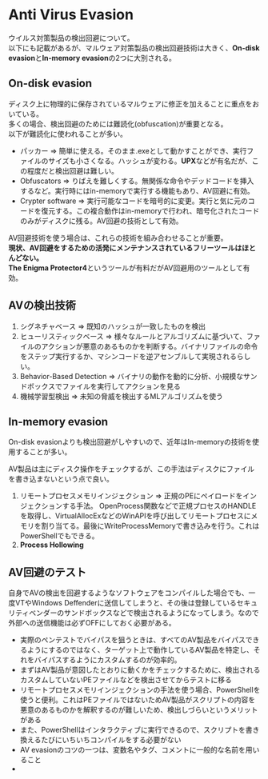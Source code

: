 # Anti Virus Evasion

ウイルス対策製品の検出回避について。  
以下にも記載があるが、マルウェア対策製品の検出回避技術は大きく、**On-disk evasion**と**In-memory evasion**の2つに大別される。

## On-disk evasion
ディスク上に物理的に保存されているマルウェアに修正を加えることに重点をおいている。  
多くの場合、検出回避のためには難読化(obfuscation)が重要となる。  
以下が難読化に使われることが多い。  
- パッカー => 簡単に使える。そのまま.exeとして動かすことができ、実行ファイルのサイズも小さくなる。ハッシュが変わる。**UPX**などが有名だが、この程度だと検出回避は難しい。  
- Obfuscators => りばえを難しくする。無関係な命令やデッドコードを挿入するなど。実行時にはin-memoryで実行する機能もあり、AV回避に有効。
- Crypter software => 実行可能なコードを暗号的に変更。実行と気に元のコードを復元する。この複合動作はin-memoryで行われ、暗号化されたコードのみがディスクに残る。AV回避の技術として有効。  
  
AV回避技術を使う場合は、これらの技術を組み合わせることが重要。  
**現状、AV回避をするための活発にメンテナンスされているフリーツールはほとんどない。**  
**The Enigma Protector4**というツールが有料だがAV回避用のツールとして有効。

## AVの検出技術
1. シグネチャベース => 既知のハッシュが一致したものを検出  
2. ヒューリスティックベース => 様々なルールとアルゴリズムに基づいて、ファイルのアクションが悪意のあるものかを判断する。バイナリファイルの命令をステップ実行するか、マシンコードを逆アセンブルして実現されるらしい。  
3. Behavior-Based Detection => バイナリの動作を動的に分析、小規模なサンドボックスでファイルを実行してアクションを見る
4. 機械学習型検出 => 未知の脅威を検出するMLアルゴリズムを使う

## In-memory evasion
On-disk evasionよりも検出回避がしやすいので、近年はIn-memoryの技術を使用することが多い。  
  
AV製品は主にディスク操作をチェックするが、この手法はディスクにファイルを書き込まないという点で良い。  
  
1. リモートプロセスメモリインジェクション => 正規のPEにペイロードをインジェクションする手法。 OpenProcess関数などで正規プロセスのHANDLEを取得し、VirtualAllocExなどのWinAPIを呼び出してリモートプロセスにメモリを割り当てる。最後にWriteProcessMemoryで書き込みを行う。これはPowerShellでもできる。
2. **Process Hollowing**

## AV回避のテスト
自身でAVの検出を回避するようなソフトウェアをコンパイルした場合でも、一度VTやWindows Deffenderに送信してしまうと、その後は登録しているセキュリティベンダーのサンドボックスなどで検出されるようになってしまう。なので外部への送信機能は必ずOFFにしておく必要がある。  
  
- 実際のペンテストでバイパスを狙うときは、すべてのAV製品をバイパスできるようにするのではなく、ターゲット上で動作しているAV製品を特定し、それをバイパスするようにカスタムするのが効率的。
- まずはAV製品が意図したとおりに動くかをチェックするために、検出されるカスタムしていないPEファイルなどを検出させてからテストに移る
- リモートプロセスメモリインジェクションの手法を使う場合、PowerShellを使うと便利。これはPEファイルではないためAV製品がスクリプトの内容を悪意のあるものかを解釈するのが難しいため、検出しづらいというメリットがある
- また、PowerShellはインタラクティブに実行できるので、スクリプトを書き換えるたびにいちいちコンパイルをする必要がない
- AV evasionのコツの一つは、変数名やタグ、コメントに一般的な名前を用いること
- 